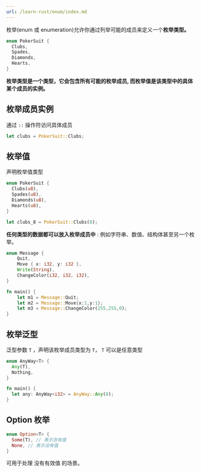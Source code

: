 ```yaml
---
url: /learn-rust/enum/index.md
---
```

枚举(enum 或 enumeration)允许你通过列举可能的成员来定义一个**枚举类型。**

```rust
enum PokerSuit {
  Clubs,
  Spades,
  Diamonds,
  Hearts,
}
```

**枚举类型是一个类型，它会包含所有可能的枚举成员, 而枚举值是该类型中的具体某个成员的实例。**

## 枚举成员实例

通过 `::` 操作符访问具体成员

```rust
let clubs = PokerSuit::Clubs;
```

## 枚举值

声明枚举值类型

```rust
enum PokerSuit {
  Clubs(u8),
  Spades(u8),
  Diamonds(u8),
  Hearts(u8),
}

let clubs_8 = PokerSuit::Clubs(8);
```

**任何类型的数据都可以放入枚举成员中** : 例如字符串、数值、结构体甚至另一个枚举。

```rust
enum Message {
    Quit,
    Move { x: i32, y: i32 },
    Write(String),
    ChangeColor(i32, i32, i32),
}

fn main() {
    let m1 = Message::Quit;
    let m2 = Message::Move{x:1,y:1};
    let m3 = Message::ChangeColor(255,255,0);
}
```

## 枚举泛型

泛型参数 `T` ，声明该枚举成员类型为 `T`， `T` 可以是任意类型

```rust
enum AnyWay<T> {
  Any(T),
  Nothing,
}

fn main() {
  let any: AnyWay<i32> = AnyWay::Any(8);
}
```

## Option 枚举

```rust
enum Option<T> {
  Some(T), // 表示含有值
  None, // 表示没有值
}
```

可用于处理 没有有效值 的场景。

